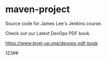 # maven-project
Source code for James Lee's Jenkins course.

Check out our Latest DevOps PDF book.

https://www.level-up.one/devops-pdf-book

123##
